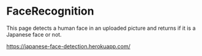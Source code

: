 # FaceRecognition
This page detects a human face in an uploaded picture and returns if it is a Japanese face or not.

https://japanese-face-detection.herokuapp.com/
